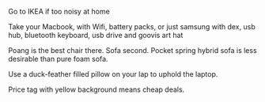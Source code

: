 Go to IKEA if too noisy at home

Take your Macbook, with Wifi, battery packs, or just samsung with dex, usb hub, bluetooth keyboard, usb drive and goovis art hat

Poang is the best chair there. Sofa second. Pocket spring hybrid sofa is less desirable than pure foam sofa.

Use a duck-feather filled pillow on your lap to uphold the laptop.

Price tag with yellow background means cheap deals.
